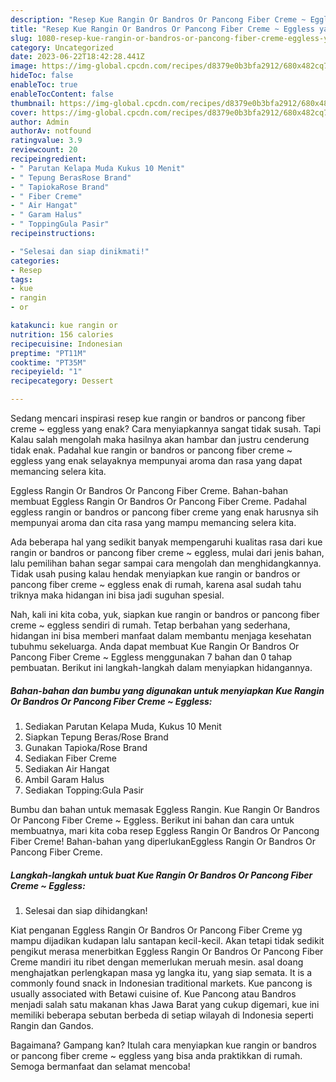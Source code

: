 ```yaml
---
description: "Resep Kue Rangin Or Bandros Or Pancong Fiber Creme ~ Eggless yang Enak Banget"
title: "Resep Kue Rangin Or Bandros Or Pancong Fiber Creme ~ Eggless yang Enak Banget"
slug: 1080-resep-kue-rangin-or-bandros-or-pancong-fiber-creme-eggless-yang-enak-banget
category: Uncategorized
date: 2023-06-22T18:42:28.441Z
image: https://img-global.cpcdn.com/recipes/d8379e0b3bfa2912/680x482cq70/kue-rangin-or-bandros-or-pancong-fiber-creme-eggless-foto-resep-utama.jpg
hideToc: false
enableToc: true
enableTocContent: false
thumbnail: https://img-global.cpcdn.com/recipes/d8379e0b3bfa2912/680x482cq70/kue-rangin-or-bandros-or-pancong-fiber-creme-eggless-foto-resep-utama.jpg
cover: https://img-global.cpcdn.com/recipes/d8379e0b3bfa2912/680x482cq70/kue-rangin-or-bandros-or-pancong-fiber-creme-eggless-foto-resep-utama.jpg
author: Admin
authorAv: notfound
ratingvalue: 3.9
reviewcount: 20
recipeingredient:
- " Parutan Kelapa Muda Kukus 10 Menit"
- " Tepung BerasRose Brand"
- " TapiokaRose Brand"
- " Fiber Creme"
- " Air Hangat"
- " Garam Halus"
- " ToppingGula Pasir"
recipeinstructions:

- "Selesai dan siap dinikmati!"
categories:
- Resep
tags:
- kue
- rangin
- or

katakunci: kue rangin or 
nutrition: 156 calories
recipecuisine: Indonesian
preptime: "PT11M"
cooktime: "PT35M"
recipeyield: "1"
recipecategory: Dessert

---
```



Sedang mencari inspirasi resep kue rangin or bandros or pancong fiber creme ~ eggless yang enak? Cara menyiapkannya sangat tidak susah. Tapi Kalau salah mengolah maka hasilnya akan hambar dan justru cenderung tidak enak. Padahal kue rangin or bandros or pancong fiber creme ~ eggless yang enak selayaknya mempunyai aroma dan rasa yang dapat memancing selera kita.


Eggless Rangin Or Bandros Or Pancong Fiber Creme. Bahan-bahan membuat Eggless Rangin Or Bandros Or Pancong Fiber Creme. Padahal eggless rangin or bandros or pancong fiber creme yang enak harusnya sih mempunyai aroma dan cita rasa yang mampu memancing selera kita.

Ada beberapa hal yang sedikit banyak mempengaruhi kualitas rasa dari kue rangin or bandros or pancong fiber creme ~ eggless, mulai dari jenis bahan, lalu pemilihan bahan segar sampai cara mengolah dan menghidangkannya. Tidak usah pusing kalau hendak menyiapkan kue rangin or bandros or pancong fiber creme ~ eggless enak di rumah, karena asal sudah tahu triknya maka hidangan ini bisa jadi suguhan spesial.


Nah, kali ini kita coba, yuk, siapkan kue rangin or bandros or pancong fiber creme ~ eggless sendiri di rumah. Tetap berbahan yang sederhana, hidangan ini bisa memberi manfaat dalam membantu menjaga kesehatan tubuhmu sekeluarga. Anda dapat membuat Kue Rangin Or Bandros Or Pancong Fiber Creme ~ Eggless menggunakan 7 bahan dan 0 tahap pembuatan. Berikut ini langkah-langkah dalam menyiapkan hidangannya.

<!--inarticleads1-->

##### Bahan-bahan dan bumbu yang digunakan untuk menyiapkan Kue Rangin Or Bandros Or Pancong Fiber Creme ~ Eggless:

1. Sediakan  Parutan Kelapa Muda, Kukus 10 Menit
1. Siapkan  Tepung Beras/Rose Brand
1. Gunakan  Tapioka/Rose Brand
1. Sediakan  Fiber Creme
1. Sediakan  Air Hangat
1. Ambil  Garam Halus
1. Sediakan  Topping:Gula Pasir


Bumbu dan bahan untuk memasak Eggless Rangin. Kue Rangin Or Bandros Or Pancong Fiber Creme ~ Eggless. Berikut ini bahan dan cara untuk membuatnya, mari kita coba resep Eggless Rangin Or Bandros Or Pancong Fiber Creme! Bahan-bahan yang diperlukanEggless Rangin Or Bandros Or Pancong Fiber Creme. 

<!--inarticleads2-->

##### Langkah-langkah untuk buat Kue Rangin Or Bandros Or Pancong Fiber Creme ~ Eggless:


1. Selesai dan siap dihidangkan!

Kiat penganan Eggless Rangin Or Bandros Or Pancong Fiber Creme yg mampu dijadikan kudapan lalu santapan kecil-kecil. Akan tetapi tidak sedikit pengikut merasa menerbitkan Eggless Rangin Or Bandros Or Pancong Fiber Creme mandiri itu ribet dengan memerlukan meruah mesin. asal doang menghajatkan perlengkapan masa yg langka itu, yang siap semata. It is a commonly found snack in Indonesian traditional markets. Kue pancong is usually associated with Betawi cuisine of. Kue Pancong atau Bandros menjadi salah satu makanan khas Jawa Barat yang cukup digemari, kue ini memiliki beberapa sebutan berbeda di setiap wilayah di Indonesia seperti Rangin dan Gandos. 

Bagaimana? Gampang kan? Itulah cara menyiapkan kue rangin or bandros or pancong fiber creme ~ eggless yang bisa anda praktikkan di rumah. Semoga bermanfaat dan selamat mencoba!
